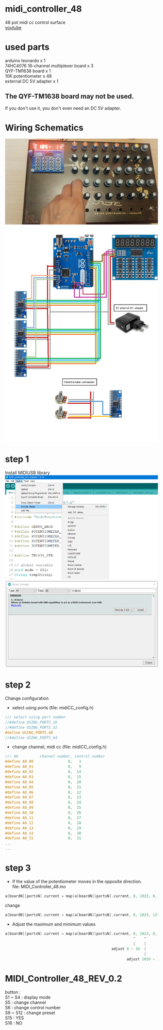 # midi_controller_48
48 pot midi cc control surface  
[youtube](https://youtu.be/69zrLJu5BMI)  

# used parts
arduino leonardo x 1  
74HC4076 16-channel multiplexer board x 3  
QYF-TM1638 board x 1  
10K potentiometer x 48  
external DC 5V adapter x 1  

## The QYF-TM1638 board may not be used.  
If you don't use it, you don't even need an DC 5V adapter.

# Wiring Schematics
![picture](https://github.com/i2make/midi_controller_48/blob/main/midi_controller_48.jpg)
![picture](https://github.com/i2make/midi_controller_48/blob/main/midi_controller_48_small.png)

# step 1
Install MIDIUSB library
![picture](https://github.com/i2make/midi_controller_48/blob/main/manage_library.png)
![picture](https://github.com/i2make/midi_controller_48/blob/main/install_midiusb.png)

# step 2
Change configuration
- select using ports (file: midiCC_config.h)
```c++
/// select using port number
//#define USING_PORTS_16
//#define USING_PORTS_32
#define USING_PORTS_48
//#define USING_PORTS_64
```

- change channel, midi cc (file: midiCC_config.h)
```c++
/// A0          channel number, control number
#define A0_00                0,   3
#define A0_01                0,   9
#define A0_02                0,  14
#define A0_03                0,  15
#define A0_04                0,  20
#define A0_05                0,  21
#define A0_06                0,  22
#define A0_07                0,  23
#define A0_08                0,  24
#define A0_09                0,  25
#define A0_10                0,  26
#define A0_11                0,  27
#define A0_12                0,  28
#define A0_13                0,  29
#define A0_14                0,  30
#define A0_15                0,  31
...
...
```

# step 3
- If the value of the potentiometer moves in the opposite direction.  
file: MIDI_Controller_48.ino
```cpp
a[boardN][portsN].current = map(a[boardN][portsN].current, 0, 1023, 0, 127);
```
change
```cpp
a[boardN][portsN].current = map(a[boardN][portsN].current, 0, 1023, 127, 0);
```
- Adjust the maximum and minimum values
```cpp
a[boardN][portsN].current = map(a[boardN][portsN].current, 0, 1023, 0, 127);
                                                           ^    ^
                                                           |    |
                                                 adjust 0 ~ 10  |
                                                                |
                                                        adjust 1010 ~ 1023
```
# MIDI_Controller_48_REV_0.2
button :  
S1 ~ S4 : display mode  
S5 : change channel  
S6 : change control number  
S9 ~ S12 : change preset  
S15 : YES  
S16 : NO  
